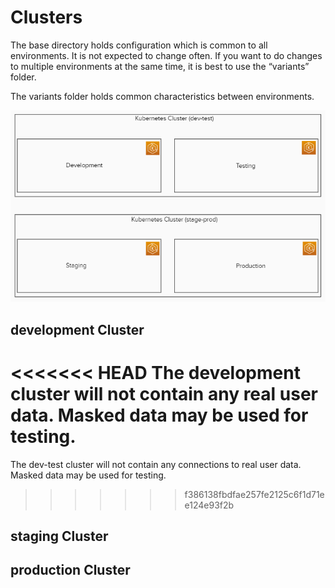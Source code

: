# Clusters

The base directory holds configuration which is common to all environments. It is not expected to change often. If you want to do changes to multiple environments at the same time, it is best to use the “variants” folder.

The variants folder holds common characteristics between environments.

![Kubernetes Clusters](../docs/images/readme/k8scluster.png?raw=true)

## development Cluster

<<<<<<< HEAD
The development cluster will not contain any real user data. Masked data may be used for testing. 
=======
The dev-test cluster will not contain any connections to real user data. Masked data may be used for testing. 
>>>>>>> f386138fbdfae257fe2125c6f1d71ee124e93f2b

## staging Cluster 


## production Cluster 
